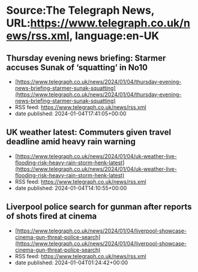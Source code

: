 # Source:The Telegraph News, URL:https://www.telegraph.co.uk/news/rss.xml, language:en-UK

## Thursday evening news briefing: Starmer accuses Sunak of ‘squatting’ in No10
 - [https://www.telegraph.co.uk/news/2024/01/04/thursday-evening-news-briefing-starmer-sunak-squatting](https://www.telegraph.co.uk/news/2024/01/04/thursday-evening-news-briefing-starmer-sunak-squatting)
 - RSS feed: https://www.telegraph.co.uk/news/rss.xml
 - date published: 2024-01-04T17:41:05+00:00



## UK weather latest: Commuters given travel deadline amid heavy rain warning
 - [https://www.telegraph.co.uk/news/2024/01/04/uk-weather-live-flooding-risk-heavy-rain-storm-henk-latest](https://www.telegraph.co.uk/news/2024/01/04/uk-weather-live-flooding-risk-heavy-rain-storm-henk-latest)
 - RSS feed: https://www.telegraph.co.uk/news/rss.xml
 - date published: 2024-01-04T14:10:55+00:00



## Liverpool police search for gunman after reports of shots fired at cinema
 - [https://www.telegraph.co.uk/news/2024/01/04/liverpool-showcase-cinema-gun-threat-police-search](https://www.telegraph.co.uk/news/2024/01/04/liverpool-showcase-cinema-gun-threat-police-search)
 - RSS feed: https://www.telegraph.co.uk/news/rss.xml
 - date published: 2024-01-04T01:24:42+00:00



